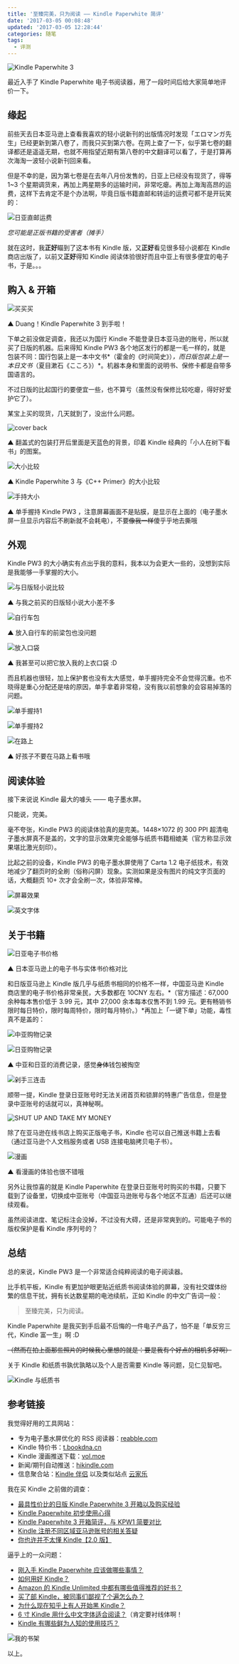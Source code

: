 ```yaml
---
title: '至臻完美，只为阅读 —— Kindle Paperwhite 简评'
date: '2017-03-05 00:08:48'
updated: '2017-03-05 12:28:44'
categories: 随笔
tags:
  - 评测
---
```


![Kindle Paperwhite 3](https://ooo.0o0.ooo/2017/03/04/58bab82fcd86e.jpg)

最近入手了 Kindle Paperwhite 电子书阅读器，用了一段时间后给大家简单地评价一下。

<!--more-->

## 缘起

前些天去日本亚马逊上查看我喜欢的轻小说新刊的出版情况时发现「エロマンガ先生」已经更新到第八卷了，而我只买到第六卷。在网上查了一下，似乎第七卷的翻译都还是遥遥无期，也就不用指望近期有第八卷的中文翻译可以看了，于是打算再次海淘一波轻小说新刊回来看。

但是不幸的是，因为第七卷是在去年八月份发售的，日亚上已经没有现货了，得等 1~3 个星期调货来，再加上两星期多的运输时间，非常吃瘪。再加上海淘高昂的运费，这样下去肯定不是个办法啊，毕竟日版书籍直邮和转运的运费可都不是开玩笑的：

![日亚直邮运费](https://ooo.0o0.ooo/2017/03/04/58ba981845451.png)

*您可能是正版书籍的受害者（摊手）*

就在这时，我**正好**瞄到了这本书有 Kindle 版，又**正好**看见很多轻小说都在 Kindle 商店出版了，以前又**正好**得知 Kindle 阅读体验很好而且中亚上有很多便宜的电子书，于是。。。

## 购入 & 开箱

![买买买](https://ooo.0o0.ooo/2017/03/04/58bab82ec2db9.jpg)

▲ Duang！Kindle Paperwhite 3 到手啦！

下单之前没做足调查，我还以为国行 Kindle 不能登录日本亚马逊的账号，所以就买了日版的机器。后来得知 Kindle PW3 各个地区发行的都是一毛一样的，就是包装不同：国行包装上是一本中文书*（霍金的《时间简史》）*，而日版包装上是一本日文书*（夏目漱石《こころ》）*。机器本身和里面的说明书、保修卡都是自带多国语言的。

不过日版的比起国行的要便宜一些，也不算亏（虽然没有保修比较吃瘪，得好好爱护它了）。

某宝上买的现货，几天就到了，没出什么问题。

![cover back](https://ooo.0o0.ooo/2017/03/04/58babbc21505b.jpg)

▲ 翻盖式的包装打开后里面是天蓝色的背景，印着 Kindle 经典的「小人在树下看书」的图案。

![大小比较](https://ooo.0o0.ooo/2017/03/04/58bab82df0147.jpg)

▲ Kindle Paperwhite 3 与《C++ Primer》的大小比较

![手持大小](https://ooo.0o0.ooo/2017/03/04/58bab82d3b3e5.jpg)

▲ 单手握持 Kindle PW3 ，注意屏幕画面不是贴膜，是显示在上面的（电子墨水屏一旦显示内容后不刷新就不会耗电），不要~~像我一样~~傻乎乎地去撕哦

## 外观

Kindle PW3 的大小确实有点出乎我的意料，我本以为会更大一些的，没想到实际是我能够一手掌握的大小。

![与日版轻小说比较](https://ooo.0o0.ooo/2017/03/04/58babd8ce7b64.jpg)

▲ 与我之前买的日版轻小说大小差不多

![自行车包](https://ooo.0o0.ooo/2017/03/04/58bab8300949b.jpg)

▲ 放入自行车的前梁包也没问题

![放入口袋](https://ooo.0o0.ooo/2017/03/04/58bab82ec6e3d.jpg)

▲ 我甚至可以把它放入我的上衣口袋 :D

而且机器也很轻，加上保护套也没有太大感觉，单手握持完全不会觉得沉重。也不晓得是重心分配还是啥的原因，单手拿着非常稳，没有我以前想象的会容易掉落的问题。

![单手握持1](https://ooo.0o0.ooo/2017/03/04/58bab82eae4b6.jpg)

![单手握持2](https://ooo.0o0.ooo/2017/03/04/58babf8b1308f.jpg)

![在路上](https://ooo.0o0.ooo/2017/03/04/58bab82f75f39.jpg)

▲ 好孩子不要在马路上看书哦

## 阅读体验

接下来说说 Kindle 最大的噱头 —— 电子墨水屏。

只能说，完美。

毫不夸张，Kindle PW3 的阅读体验真的是完美。1448×1072 的 300 PPI 超清电子墨水屏真不是盖的，文字的显示效果完全能够与纸质书籍相媲美（官方称显示效果堪比激光刻印）。

比起之前的设备，Kindle PW3 的电子墨水屏使用了 Carta 1.2 电子纸技术，有效地减少了翻页时的全刷（俗称闪屏）现象。实测如果是没有图片的纯文字页面的话，大概翻页 10+ 次才会全刷一次，体验非常棒。

![屏幕效果](https://ooo.0o0.ooo/2017/03/04/58bac0b1a9a2f.jpg)

![英文字体](https://ooo.0o0.ooo/2017/03/04/58bab82f6da9e.jpg)

## 关于书籍

![日亚电子书价格](https://ooo.0o0.ooo/2017/03/05/58bb93cfd6f72.png)

▲ 日本亚马逊上的电子书与实体书价格对比

和日版亚马逊上 Kindle 版几乎与纸质书相同的价格不一样，中国亚马逊 Kindle 商店里的电子书价格非常亲民，大多数都在 10CNY 左右。*（官方描述：67,000 余种每本售价低于 3.99 元，其中 27,000 余本每本仅售不到 1.99 元。更有畅销书限时每日特价，限时每周特价，限时每月特价。）*再加上「一键下单」功能，毒性真不是盖的：

![中亚购物记录](https://ooo.0o0.ooo/2017/03/04/58bae301ef7fe.png)

![日亚购物记录](https://ooo.0o0.ooo/2017/03/04/58bace9b5b13d.png)

▲ 中亚和日亚的消费记录，感觉~~身体~~钱包被掏空

![剁手三连击](https://ooo.0o0.ooo/2017/03/05/58bb933ecdaf2.png)

顺带一提，Kindle 登录日亚账号时无法关闭首页和锁屏的特惠广告信息，但是登录中亚账号的话就可以，真神秘啊。

![SHUT UP AND TAKE MY MONEY](https://ooo.0o0.ooo/2017/03/04/58bacaaf94140.jpg)

除了在亚马逊在线书店上购买正版电子书，Kindle 也可以自己推送书籍上去看（通过亚马逊个人文档服务或者 USB 连接电脑拷贝电子书）。

![漫画](https://ooo.0o0.ooo/2017/03/04/58bad1e1a459b.jpg)

▲ 看漫画的体验也很不错哦

另外让我惊喜的就是 Kindle Paperwhite 在登录日亚账号时购买的书籍，只要下载到了设备里，切换成中亚账号（中国亚马逊账号与各个地区不互通）后还可以继续观看。

虽然阅读进度、笔记标注会没掉，不过没有大碍，还是非常爽到的。可能电子书的版权保护是看 Kindle 序列号的？

## 总结

总的来说，Kindle PW3 是一个非常适合纯粹阅读的电子阅读器。

比手机平板，Kindle 有更加护眼更贴近纸质书阅读体验的屏幕，没有社交媒体纷繁的信息干扰，拥有长达数星期的电池续航，正如 Kindle 的中文广告词一般：

> 至臻完美，只为阅读。

Kindle Paperwhite 是我买到手后最不后悔的一件电子产品了，怕不是「单反穷三代，Kindle 富一生」啊 :D

~~（然而在拍上面那些照片的时候我心里想的就是：要是我有个好点的相机多好啊）~~

关于 Kindle 和纸质书孰优孰略以及个人是否需要 Kindle 等问题，见仁见智吧。

![Kindle 与纸质书](https://ooo.0o0.ooo/2017/03/04/58bad3e84d358.jpg)

## 参考链接

我觉得好用的工具网站：

- 专为电子墨水屏优化的 RSS 阅读器：[reabble.com](http://reabble.com/)
- Kindle 特价书：[t.bookdna.cn](http://t.bookdna.cn/)
- Kindle 漫画推送下载：[vol.moe](http://vol.moe/)
- 新闻/期刊自动推送：[hikindle.com](http://hikindle.com/)
- 信息聚合站：[Kindle 伴侣](https://kindlefere.com/) 以及类似站点 [云家乐](http://www.yunjiale.net)

我在买 Kindle 之前做的调查：

- [最具性价比的日版 Kindle Paperwhite 3 开箱以及购买经验](http://post.smzdm.com/p/86612/)
- [Kindle Paperwhite 初步使用心得](http://memoryfun3.com/life/kpw/)
- [Kindle Paperwhite 3 开箱简评，与 KPW1 简要对比](http://post.smzdm.com/p/309326/)
- [Kindle 注册不同区域亚马逊账号的相关答疑](https://kindlefere.com/post/492.html)
- [你也许并不太懂 Kindle【2.0 版】](https://zhuanlan.zhihu.com/p/21427454)

逼乎上的一众问题：

- [刚入手 Kindle Paperwhite 应该做哪些事情？](https://www.zhihu.com/question/22193869)
- [如何用好 Kindle？](https://www.zhihu.com/question/21158269)
- [Amazon 的 Kindle Unlimited 中都有哪些值得推荐的好书？](https://www.zhihu.com/question/29421920)
- [买了部 Kindle，被同事们鄙视了个遍怎么办？](https://www.zhihu.com/question/29249529)
- [为什么现在知乎上有人开始黑 Kindle？](https://www.zhihu.com/question/27942445)
- [6 寸 Kindle 用什么中文字体适合阅读？](https://www.zhihu.com/question/20201904)（肯定要衬线体啊！
- [Kindle 有哪些鲜为人知的使用技巧？](https://www.zhihu.com/question/27741189)

![我的书架](https://ooo.0o0.ooo/2017/03/04/58bad3e838a0a.jpg)

以上。
